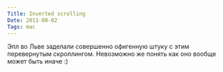 ```yaml
---
Title: Inverted scrolling
Date: 2011-08-02
Tags: mac
---
```


<div class="text">Эпл во Льве заделали совершенно офигенную штуку с этим перевернутым скроллингом. Невозможно же понять как оно вообще может быть иначе :)</div>